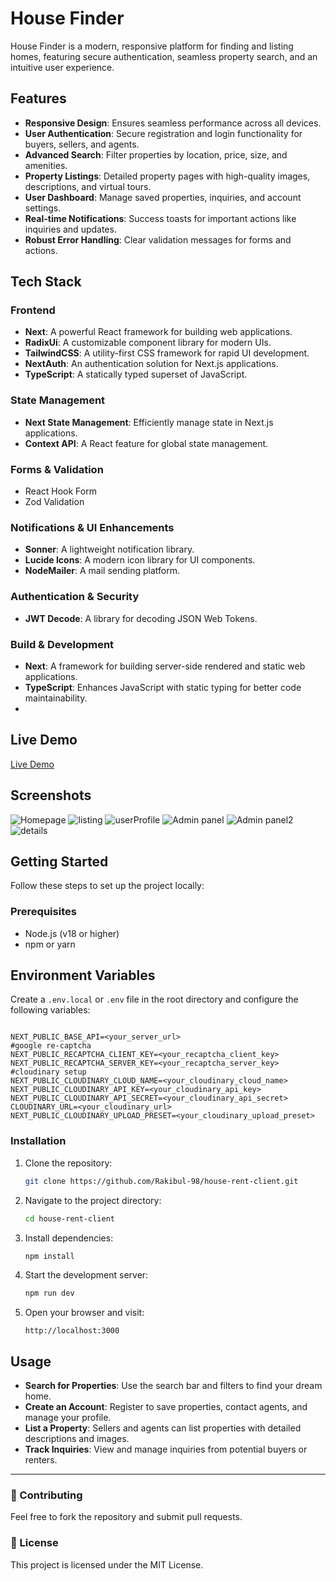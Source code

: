 # House Finder

House Finder is a modern, responsive platform for finding and listing homes, featuring secure authentication, seamless property search, and an intuitive user experience.

## Features

- **Responsive Design**: Ensures seamless performance across all devices.
- **User Authentication**: Secure registration and login functionality for buyers, sellers, and agents.
- **Advanced Search**: Filter properties by location, price, size, and amenities.
- **Property Listings**: Detailed property pages with high-quality images, descriptions, and virtual tours.
- **User Dashboard**: Manage saved properties, inquiries, and account settings.
- **Real-time Notifications**: Success toasts for important actions like inquiries and updates.
- **Robust Error Handling**: Clear validation messages for forms and actions.

## Tech Stack

### Frontend
- **Next**: A powerful React framework for building web applications.
- **RadixUi**: A customizable component library for modern UIs.
- **TailwindCSS**: A utility-first CSS framework for rapid UI development.
- **NextAuth**: An authentication solution for Next.js applications.
- **TypeScript**: A statically typed superset of JavaScript.

### State Management
- **Next State Management**: Efficiently manage state in Next.js applications.
- **Context API**: A React feature for global state management.

### Forms & Validation
- React Hook Form
- Zod Validation

### Notifications & UI Enhancements
- **Sonner**: A lightweight notification library.
- **Lucide Icons**: A modern icon library for UI components.
- **NodeMailer**: A mail sending platform.

### Authentication & Security
- **JWT Decode**: A library for decoding JSON Web Tokens.

### Build & Development
- **Next**: A framework for building server-side rendered and static web applications.
- **TypeScript**: Enhances JavaScript with static typing for better code maintainability.
- 
## Live Demo

[Live Demo](https://house-finder-rakibul.vercel.app)

## Screenshots

![Homepage](https://i.ibb.co.com/L3sBssq/home.png
)
![listing](https://i.ibb.co.com/gM6Cpk1R/listings.png
)
![userProfile](https://i.ibb.co.com/KT8BD2G/profile-2.png
)
![Admin panel](https://i.ibb.co.com/j9w1YP8d/admin-dashboard.png
)
![Admin panel2](https://i.ibb.co.com/4nqMChyk/dashboard-2.png
)
![details](https://i.ibb.co.com/1fYcvBcY/details.png
)


## Getting Started

Follow these steps to set up the project locally:

### Prerequisites
- Node.js (v18 or higher)
- npm or yarn

## Environment Variables

Create a `.env.local` or `.env` file in the root directory and configure the following variables:

```env

NEXT_PUBLIC_BASE_API=<your_server_url>
#google re-captcha
NEXT_PUBLIC_RECAPTCHA_CLIENT_KEY=<your_recaptcha_client_key>
NEXT_PUBLIC_RECAPTCHA_SERVER_KEY=<your_recaptcha_server_key>
#cloudinary setup
NEXT_PUBLIC_CLOUDINARY_CLOUD_NAME=<your_cloudinary_cloud_name>
NEXT_PUBLIC_CLOUDINARY_API_KEY=<your_cloudinary_api_key>
NEXT_PUBLIC_CLOUDINARY_API_SECRET=<your_cloudinary_api_secret>
CLOUDINARY_URL=<your_cloudinary_url>
NEXT_PUBLIC_CLOUDINARY_UPLOAD_PRESET=<your_cloudinary_upload_preset>

```

### Installation

1. Clone the repository:
   ```bash
   git clone https://github.com/Rakibul-98/house-rent-client.git
   ```

2. Navigate to the project directory:
   ```bash
   cd house-rent-client
   ```

3. Install dependencies:
   ```bash
   npm install
   ```

4. Start the development server:
   ```bash
   npm run dev
   ```

5. Open your browser and visit:
   ```
   http://localhost:3000
   ```

## Usage

- **Search for Properties**: Use the search bar and filters to find your dream home.
- **Create an Account**: Register to save properties, contact agents, and manage your profile.
- **List a Property**: Sellers and agents can list properties with detailed descriptions and images.
- **Track Inquiries**: View and manage inquiries from potential buyers or renters.

---

### 📌 Contributing
Feel free to fork the repository and submit pull requests.

### 📜 License
This project is licensed under the MIT License.

